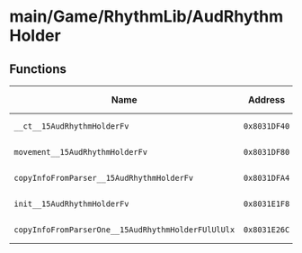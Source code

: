 # main/Game/RhythmLib/AudRhythmHolder

## Functions

| Name | Address | Match % |
|------|---------|---------|
| `__ct__15AudRhythmHolderFv` | `0x8031DF40` | :x: (0.0%) |
| `movement__15AudRhythmHolderFv` | `0x8031DF80` | :x: (0.0%) |
| `copyInfoFromParser__15AudRhythmHolderFv` | `0x8031DFA4` | :x: (0.0%) |
| `init__15AudRhythmHolderFv` | `0x8031E1F8` | :x: (0.0%) |
| `copyInfoFromParserOne__15AudRhythmHolderFUlUlUlx` | `0x8031E26C` | :x: (0.0%) |